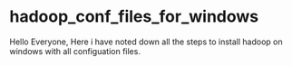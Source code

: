# hadoop_conf_files_for_windows
Hello Everyone,
Here i have noted down all the steps to install hadoop on windows with all configuation files.
